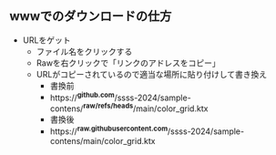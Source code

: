 ## wwwでのダウンロードの仕方

+ URLをゲット
  + ファイル名をクリックする
  + Rawを右クリックで「リンクのアドレスをコピー」
  + URLがコピーされているので適当な場所に貼り付けして書き換え
    + 書換前
    + https://<sup>**github.com**</sup>/ssss-2024/sample-contens/<sup>**raw/refs/heads**</sup>/main/color_grid.ktx
    + 書換後
    + https://<sup>**raw.githubusercontent.com**</sup>/ssss-2024/sample-contens/main/color_grid.ktx

